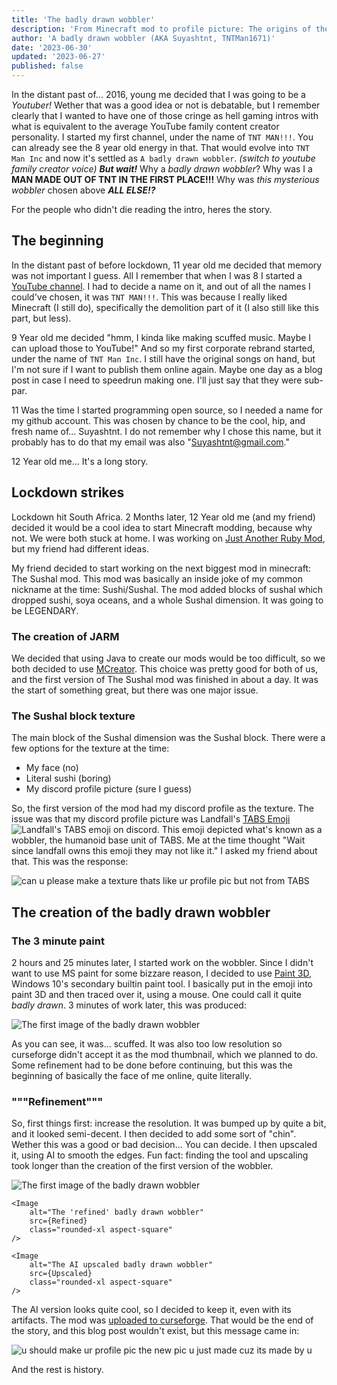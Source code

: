 ```yaml
---
title: 'The badly drawn wobbler'
description: 'From Minecraft mod to profile picture: The origins of the badly drawn wobbler and my other miscellaneous usernames.'
author: 'A badly drawn wobbler (AKA Suyashtnt, TNTMan1671)'
date: '2023-06-30'
updated: '2023-06-27'
published: false
---
```


<script>
import Image from '$lib/components/image.svelte'
import CanPlsMakeTexture from '$lib/pictures/posts/the-wobbler/CanPlsMakeTexture.png?optimize'
import FirstImage from '$lib/pictures/posts/the-wobbler/first-image.png?optimize'
import Refined from '$lib/pictures/posts/the-wobbler/refined.png?optimize'
import Upscaled from '$lib/pictures/posts/the-wobbler/upscaled.png?optimize'
import YouShouldMakeItYourPfp from '$lib/pictures/posts/the-wobbler/make-it-your-pfp.png?optimize'
</script>

In the distant past of... 2016, young me decided that I was going to be a _Youtuber!_ Wether that was a good idea or not is debatable, but I remember clearly that I wanted to have one of those cringe as hell gaming intros with what is equivalent to the average YouTube family content creator personality. I started my first channel, under the name of `TNT MAN!!!`. You can already see the 8 year old energy in that. That would evolve into `TNT Man Inc` and now it's settled as `A badly drawn wobbler`. *(switch to youtube family creator voice)* _**But wait!**_ Why a _badly drawn wobbler_? Why was I a **MAN MADE OUT OF TNT IN THE FIRST PLACE!!!** Why was _this mysterious wobbler_ chosen above **_ALL ELSE!?_**

For the people who didn't die reading the intro, heres the story.

## The beginning
In the distant past of before lockdown, 11 year old me decided that memory was not important I guess. All I remember that when I was 8 I started a [YouTube channel](https://www.youtube.com/@tabiasgeehuman). I had to decide a name on it, and out of all the names I could've chosen, it was `TNT MAN!!!`. This was because I really liked Minecraft (I still do), specifically the demolition part of it (I also still like this part, but less). 

9 Year old me decided "hmm, I kinda like making scuffed music. Maybe I can upload those to YouTube!" And so my first corporate rebrand started, under the name of `TNT Man Inc`. I still have the original songs on hand, but I'm not sure if I want to publish them online again. Maybe one day as a blog post in case I need to speedrun making one. I'll just say that they were sub-par.

11 Was the time I started programming open source, so I needed a name for my github account. This was chosen by chance to be the cool, hip, and fresh name of... Suyashtnt. I do not remember why I chose this name, but it probably has to do that my email was also "Suyashtnt@gmail.com."

12 Year old me... It's a long story.

## Lockdown strikes
Lockdown hit South Africa. 2 Months later, 12 Year old me (and my friend) decided it would be a cool idea to start Minecraft modding, because why not. We were both stuck at home. I was working on [Just Another Ruby Mod](https://www.curseforge.com/minecraft/mc-mods/just-another-ruby-mod), but my friend had different ideas.

My friend decided to start working on the next biggest mod in minecraft: The Sushal mod. This mod was basically an inside joke of my common nickname at the time: Sushi/Sushal. The mod added blocks of sushal which dropped sushi, soya oceans, and a whole Sushal dimension. It was going to be LEGENDARY.

### The creation of JARM

We decided that using Java to create our mods would be too difficult, so we both decided to use [MCreator](https://mcreator.net/). This choice was pretty good for both of us, and the first version of The Sushal mod was finished in about a day. It was the start of something great, but there was one major issue.

### The Sushal block texture
The main block of the Sushal dimension was the Sushal block. There were a few options for the texture at the time:
- My face (no)
- Literal sushi (boring)
- My discord profile picture (sure I guess)

So, the first version of the mod had my discord profile as the texture. The issue was that my discord profile picture was Landfall's [TABS Emoji](https://cdn.discordapp.com/emojis/230177740454625281.webp?quality=lossless) <Image src="https://cdn.discordapp.com/emojis/230177740454625281.webp?quality=lossless" alt="Landfall's TABS emoji on discord" class="important-h-auto important-w-[1em] align-middle inline-block" />. This emoji depicted what's known as a wobbler, the humanoid base unit of TABS. Me at the time thought "Wait since landfall owns this emoji they may not like it." I asked my friend about that. This was the response:

<Image
    alt="can u please make a texture thats like ur profile pic but not from TABS"
    src={CanPlsMakeTexture}
    class="rounded-xl"
/>

## The creation of the badly drawn wobbler

### The 3 minute paint
2 hours and 25 minutes later, I started work on the wobbler. Since I didn't want to use MS paint for some bizzare reason, I decided to use [Paint 3D](https://apps.microsoft.com/store/detail/paint-3d/9NBLGGH5FV99), Windows 10's secondary builtin paint tool. I basically put in the emoji into paint 3D and then traced over it, using a mouse. One could call it quite _badly drawn_. 3 minutes of work later, this was produced:

<Image
    alt="The first image of the badly drawn wobbler"
    src={FirstImage}
    class="rounded-xl"
/>

As you can see, it was... scuffed. It was also too low resolution so curseforge didn't accept it as the mod thumbnail, which we planned to do. Some refinement had to be done before continuing, but this was the beginning of basically the face of me online, quite literally.

### """Refinement"""

So, first things first: increase the resolution. It was bumped up by quite a bit, and it looked semi-decent. I then decided to add some sort of "chin". Wether this was a good or bad decision... You can decide. I then upscaled it, using AI to smooth the edges. Fun fact: finding the tool and upscaling took longer than the creation of the first version of the wobbler.

<div class="grid grid-rows-3 md:grid-cols-3 gap-3 md:important-h-62">
    <Image
        alt="The first image of the badly drawn wobbler"
        src={FirstImage}
        class="rounded-xl aspect-square"
    />

    <Image
        alt="The 'refined' badly drawn wobbler"
        src={Refined}
        class="rounded-xl aspect-square"
    />

    <Image
        alt="The AI upscaled badly drawn wobbler"
        src={Upscaled}
        class="rounded-xl aspect-square"
    />
</div>

The AI version looks quite cool, so I decided to keep it, even with its artifacts. The mod was [uploaded to curseforge](https://www.curseforge.com/minecraft/mc-mods/sushal). That would be the end of the story, and this blog post wouldn't exist, but this message came in:

<Image
    alt="u should make ur profile pic the new pic u just made cuz its made by u"
    src={YouShouldMakeItYourPfp}
    class="rounded-xl"
/>

And the rest is history.
